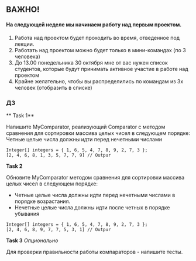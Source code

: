 ## ВАЖНО!
#### На следующей неделе мы начинаем работу над первым проектом. 
1. Работа над проектом будет проходить во время, отведенное под лекции.
2. Работать над проектом можно будет только в мини-командах (по 3 человека)
3. До 13.00 понедельника 30 октября мне от вас нужен список студентов, которые будут принимать активное участие в работе над проектом
4. Крайне желательно, чтобы вы распределились по командам из 3х человек (отобразить в списке)


### ДЗ
** Task 1**

Напишите MyComparator, реализующий Comparator с методом сравнения для сортировки массива целых чисел в следующем порядке:
Четные целые числа должны идти перед нечетными числами
```
Integer[] integers = { 1, 6, 5, 4, 7, 8, 9, 2, 7, 3 };
[2, 4, 6, 8, 1, 3, 5, 7, 7, 9] // Outpur
```


**Task 2**

Обновите MyComparator методом сравнения для сортировки массива целых чисел в следующем порядке:
- Четные целые числа должны идти перед нечетными числами в порядке возрастания.
- Нечетные целые числа должны идти после четных в порядке убывания
```
Integer[] integers = { 1, 6, 5, 4, 7, 8, 9, 2, 7, 3 };
[2, 4, 6, 8, 9, 7, 7, 5, 3, 1] // Outpur
```



**Task 3** *Опционально*

Для проверки правильности работы компараторов - напишите тесты.












